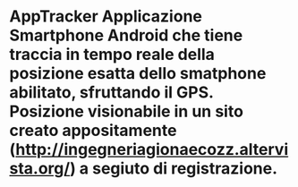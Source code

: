 # AppTracker Applicazione Smartphone Android che tiene traccia in tempo reale della posizione esatta dello smatphone abilitato, sfruttando il GPS. Posizione visionabile in un sito creato appositamente (http://ingegneriagionaecozz.altervista.org/) a segiuto di registrazione.

